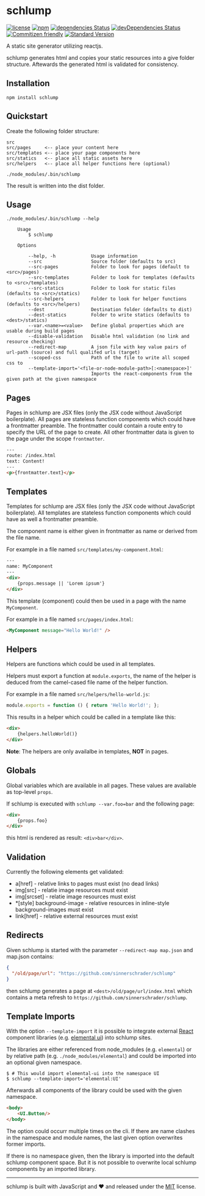 # schlump

[![license](https://img.shields.io/github/license/sinnerschrader/schlump.svg)](https://github.com/sinnerschrader/schlump/blob/master/LICENSE)
[![npm](https://img.shields.io/npm/v/schlump.svg)](https://www.npmjs.com/package/schlump)
[![dependencies Status](https://david-dm.org/sinnerschrader/schlump/status.svg)](https://david-dm.org/sinnerschrader/schlump)
[![devDependencies Status](https://david-dm.org/sinnerschrader/schlump/dev-status.svg)](https://david-dm.org/sinnerschrader/schlump?type=dev)
[![Commitizen friendly](https://img.shields.io/badge/commitizen-friendly-brightgreen.svg)](http://commitizen.github.io/cz-cli/)
[![Standard Version](https://img.shields.io/badge/release-standard%20version-brightgreen.svg)](https://github.com/conventional-changelog/standard-version)

A static site generator utilizing reactjs.

schlump generates html and copies your static resources into a give folder structure. Aftewards the generated html
is validated for consistency.

## Installation

```shell
npm install schlump
```

## Quickstart

Create the following folder structure:

    src
    src/pages     <-- place your content here
    src/templates <-- place your page components here
    src/statics   <-- place all static assets here
    src/helpers   <-- place all helper functions here (optional)

```shell
./node_modules/.bin/schlump
```

The result is written into the dist folder.

## Usage

```shell
./node_modules/.bin/schlump --help

    Usage
        $ schlump

    Options

        --help, -h             Usage information
        --src                  Source folder (defaults to src)
        --src-pages            Folder to look for pages (default to <src>/pages)
        --src-templates        Folder to look for templates (defaults to <src>/templates)
        --src-statics          Folder to look for static files (defaults to <src>/statics)
        --src-helpers          Folder to look for helper functions (defaults to <src>/helpers)
        --dest                 Destination folder (defaults to dist)
        --dest-statics         Folder to write statics (defaults to <dest>/statics)
        --var.<name>=<value>   Define global properties which are usable during build pages
        --disable-validation   Disable html validation (no link and resource checking)
        --redirect-map         A json file with key value pairs of url-path (source) and full qualifed urls (target)
        --scoped-css           Path of the file to write all scoped css to
        --template-import='<file-or-node-module-path>[:<namespace>]'
                               Imports the react-components from the given path at the given namespace

```

## Pages

Pages in schlump are JSX files (only the JSX code without JavaScript boilerplate).
All pages are stateless function components which could have a frontmatter preamble.
The frontmatter could contain a route entry to specify the URL of the page to create.
All other frontmatter data is given to the page under the scope `frontmatter`.

```html
---
route: /index.html
text: Content!
---
<p>{frontmatter.text}</p>
```

## Templates

Templates for schlump are JSX files (only the JSX code without JavaScript boilerplate).
All templates are stateless function components which could have as well a frontmatter preamble.

The component name is either given in frontmatter as name or derived from the file name.

For example in a file named `src/templates/my-component.html`:

```html
---
name: MyComponent
---
<div>
    {props.message || 'Lorem ipsum'}
</div>
```

This template (component) could then be used in a page with the name `MyComponent`.

For example in a file named `src/pages/index.html`:

```html
<MyComponent message="Hello World!" />
```

## Helpers

Helpers are functions which could be used in all templates.

Helpers must export a function at `module.exports`, the name of the helper is deduced from the camel-cased file
name of the helper function.

For example in a file named `src/helpers/hello-world.js`:

```js
module.exports = function () { return 'Hello World!'; };
```

This results in a helper which could be called in a template like this:

```html
<div>
    {helpers.helloWorld()}
</div>
```

**Note**: The helpers are only availalbe in templates, **NOT** in pages.

## Globals

Global variables which are available in all pages. These values are available as top-level `props`.

If schlump is executed with `schlump --var.foo=bar` and the following page:

```html
<div>
    {props.foo}
</div>
```

this html is rendered as result: `<div>bar</div>`.

## Validation

Currently the following elements get validated:

* a[href] - relative links to pages must exist (no dead links)
* img[src] - relatie image resources must exist
* img[srcset] - relatie image resources must exist
* *[style] background-image - relative resources in inline-style background-images must exist
* link[href] - relative external resources must exist

## Redirects

Given schlump is started with the parameter `--redirect-map map.json` and map.json contains:

```json
{
  "/old/page/url": "https://github.com/sinnerschrader/schlump"
}
```

then schlump generates a page at `<dest>/old/page/url/index.html` which contains a meta refresh
to `https://github.com/sinnerschrader/schlump`.

## Template Imports

With the option `--template-import` it is possible to integrate external [React](https://reactjs.com) component
libraries (e.g. [elemental ui](http://elemental-ui.com/)) into schlump sites.

The libraries are either referenced from node_modules (e.g. `elemental`) or by relative path
(e.g. `./node_modules/elemental`) and could be imported into an optional given namespace.

```shell
$ # This would import elemental-ui into the namespace UI
$ schlump --template-import='elemental:UI'
```

Afterwards all components of the library could be used with the given namespace.

```html
<body>
    <UI.Button/>
</body>
```

The option could occurr multiple times on the cli. If there are name clashes in the namespace and module names, the
last given option overwrites former imports.

If there is no namespace given, then the library is imported into the default schlump component space. But it is not
possible to overwrite local schlump components by an imported library.

---
schlump is built with JavaScript and :heart: and released under the
[MIT](./LICENSE) license.
